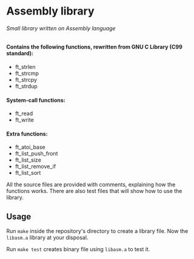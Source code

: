 # Assembly library

###### _Small library written on Assembly language_

#### Contains the following functions, rewritten from GNU C Library (C99 standard):

- ft_strlen
- ft_strcmp
- ft_strcpy
- ft_strdup

#### System-call functions:
- ft_read
- ft_write

#### Extra functions:
- ft_atoi_base
- ft_list_push_front
- ft_list_size
- ft_list_remove_if
- ft_list_sort

All the source files are provided with comments, 
explaining how the functions works. There are also test
files that will show how to use the library.

## Usage

Run `make` inside the repository's directory to create a 
library file. Now the `libasm.a` library at your disposal.

Run `make test` creates binary file using `libasm.a` to test it.